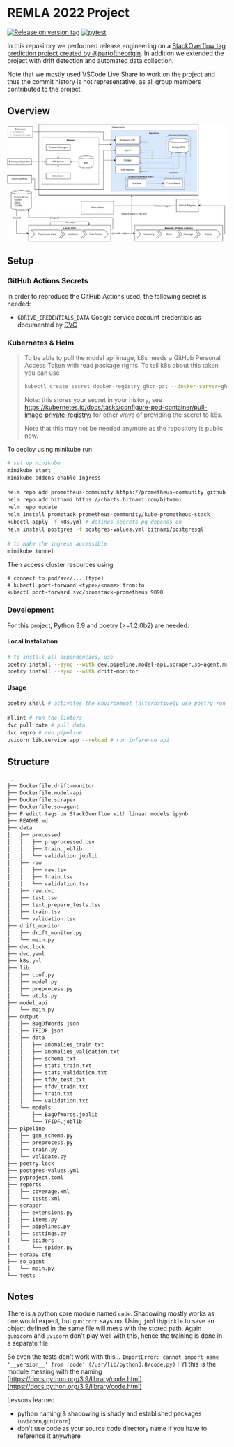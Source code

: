 # REMLA 2022 Project

[![Release on version tag](https://github.com/JulianBiesheuvel/remla_so/actions/workflows/release.yml/badge.svg)](https://github.com/JulianBiesheuvel/remla_so/actions/workflows/release.yml)
[![pytest](https://github.com/JulianBiesheuvel/remla_so/actions/workflows/pytest.yml/badge.svg)](https://github.com/JulianBiesheuvel/remla_so/actions/workflows/pytest.yml)


In this repository we performed release engineering on a [StackOverflow tag prediction project created by @partoftheorigin](https://github.com/partoftheorigin/multilabel-classification-stack-overflow). In addition we extended the project with drift detection and automated data collection.

Note that we mostly used VSCode Live Share to work on the project and thus the commit history is not representative, as all group members contributed to the project.

## Overview

![](Overview.png)

## Setup

### GitHub Actions Secrets

In order to reproduce the GitHub Actions used, the following secret is needed:

- `GDRIVE_CREDENTIALS_DATA` Google service account credentials as documented by [DVC](https://dvc.org/doc/user-guide/setup-google-drive-remote#using-service-accounts)

### Kubernetes & Helm

> To be able to pull the model api image, k8s needs a GitHub Personal Access Token with read package rights. To tell k8s about this token you can use
>
> ```bash
> kubectl create secret docker-registry ghcr-pat --docker-server=ghcr.io --docker-username=<GITHUB_USER> --docker-password=<GITHUB_PAT>
> ```
> Note: this stores your secret in your history, see https://kubernetes.io/docs/tasks/configure-pod-container/pull-image-private-registry/ for other ways of providing the secret to k8s.
>
> Note that this may not be needed anymore as the repository is public now.

To deploy using minikube run

```bash
# set up minikube
minikube start
minikube addons enable ingress

helm repo add prometheus-community https://prometheus-community.github.io/helm-charts
helm repo add bitnami https://charts.bitnami.com/bitnami
helm repo update
helm install promstack prometheus-community/kube-prometheus-stack
kubectl apply -f k8s.yml # defines secrets pg depends on
helm install postgres -f postgres-values.yml bitnami/postgresql

# to make the ingress accessible
minikube tunnel
```

Then access cluster resources using 
```
# connect to pod/svc/... (type)
# kubectl port-forward <type>/<name> from:to
kubectl port-forward svc/promstack-prometheus 9090
```

### Development

For this project, Python 3.9 and poetry (>=1.2.0b2) are needed.

#### Local Installation

```bash
# to install all dependencies, use
poetry install --sync --with dev,pipeline,model-api,scraper,so-agent,main --without=drift-monitor
poetry install --sync --with drift-monitor
```

#### Usage

```bash
poetry shell # activates the environment (alternatively use poetry run before each command)

mllint # run the linters
dvc pull data # pull data
dvc repro # run pipeline
uvicorn lib.service:app --reload # run inference api
```

## Structure

```
 .
├── Dockerfile.drift-monitor
├── Dockerfile.model-api
├── Dockerfile.scraper
├── Dockerfile.so-agent
├── Predict tags on StackOverflow with linear models.ipynb
├── README.md
├── data
│   ├── processed
│   │   ├── preprocessed.csv
│   │   ├── train.joblib
│   │   └── validation.joblib
│   ├── raw
│   │   ├── raw.tsv
│   │   ├── train.tsv
│   │   └── validation.tsv
│   ├── raw.dvc
│   ├── test.tsv
│   ├── text_prepare_tests.tsv
│   ├── train.tsv
│   └── validation.tsv
├── drift_monitor
│   ├── drift_monitor.py
│   └── main.py
├── dvc.lock
├── dvc.yaml
├── k8s.yml
├── lib
│   ├── conf.py
│   ├── model.py
│   ├── preprocess.py
│   └── utils.py
├── model_api
│   └── main.py
├── output
│   ├── BagOfWords.json
│   ├── TFIDF.json
│   ├── data
│   │   ├── anomalies_train.txt
│   │   ├── anomalies_validation.txt
│   │   ├── schema.txt
│   │   ├── stats_train.txt
│   │   ├── stats_validation.txt
│   │   ├── tfdv_test.txt
│   │   ├── tfdv_train.txt
│   │   ├── train.txt
│   │   └── validation.txt
│   └── models
│       ├── BagOfWords.joblib
│       └── TFIDF.joblib
├── pipeline
│   ├── gen_schema.py
│   ├── preprocess.py
│   ├── train.py
│   └── validate.py
├── poetry.lock
├── postgres-values.yml
├── pyproject.toml
├── reports
│   ├── coverage.xml
│   └── tests.xml
├── scraper
│   ├── extensions.py
│   ├── items.py
│   ├── pipelines.py
│   ├── settings.py
│   └── spiders
│       └── spider.py
├── scrapy.cfg
├── so_agent
│   └── main.py
└── tests
```

## Notes

There is a python core module named `code`. Shadowing mostly works as one would expect, but `gunicorn` says no.
Using `joblib`/`pickle` to save an object defined in the same file will mess with the stored path.
Again `gunicorn` and `uvicorn` don't play well with this, hence the training is done in a separate file.

So even the tests don't work with this...
`ImportError: cannot import name '__version__' from 'code' (/usr/lib/python3.8/code.py)`
FYI this is the module messing with the naming [https://docs.python.org/3.9/library/code.html](https://docs.python.org/3.9/library/code.html)

Lessons learned
- python naming & shadowing is shady and established packages (`uvicorn`,`gunicorn`)
- don't use code as your source code directory name if you have to reference it anywhere